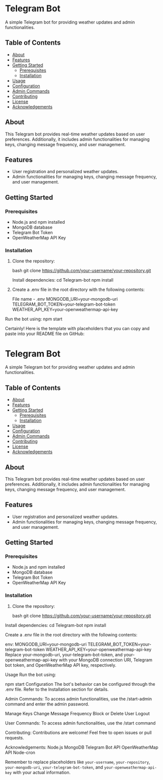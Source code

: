 # Telegram Bot

A simple Telegram bot for providing weather updates and admin functionalities.

## Table of Contents

- [About](#about)
- [Features](#features)
- [Getting Started](#getting-started)
  - [Prerequisites](#prerequisites)
  - [Installation](#installation)
- [Usage](#usage)
- [Configuration](#configuration)
- [Admin Commands](#admin-commands)
- [Contributing](#contributing)
- [License](#license)
- [Acknowledgements](#acknowledgements)

## About

This Telegram bot provides real-time weather updates based on user preferences. Additionally, it includes admin functionalities for managing keys, changing message frequency, and user management.

## Features

- User registration and personalized weather updates.
- Admin functionalities for managing keys, changing message frequency, and user management.

## Getting Started

### Prerequisites

- Node.js and npm installed
- MongoDB database
- Telegram Bot Token
- OpenWeatherMap API Key

### Installation

1. Clone the repository:

   bash
   git clone https://github.com/your-username/your-repository.git

   Install dependencies:
      cd Telegram-bot
      npm install
   
3. Create a .env file in the root directory with the following contents:

    File name - .env
    MONGODB_URI=your-mongodb-uri
    TELEGRAM_BOT_TOKEN=your-telegram-bot-token
    WEATHER_API_KEY=your-openweathermap-api-key

   
Run the bot using:
npm start


Certainly! Here is the template with placeholders that you can copy and paste into your README file on GitHub:

# Telegram Bot

A simple Telegram bot for providing weather updates and admin functionalities.

## Table of Contents

- [About](#about)
- [Features](#features)
- [Getting Started](#getting-started)
  - [Prerequisites](#prerequisites)
  - [Installation](#installation)
- [Usage](#usage)
- [Configuration](#configuration)
- [Admin Commands](#admin-commands)
- [Contributing](#contributing)
- [License](#license)
- [Acknowledgements](#acknowledgements)

## About

This Telegram bot provides real-time weather updates based on user preferences. Additionally, it includes admin functionalities for managing keys, changing message frequency, and user management.

## Features

- User registration and personalized weather updates.
- Admin functionalities for managing keys, changing message frequency, and user management.

## Getting Started

### Prerequisites

- Node.js and npm installed
- MongoDB database
- Telegram Bot Token
- OpenWeatherMap API Key

### Installation

1. Clone the repository:

   bash
   git clone https://github.com/your-username/your-repository.git
   
Install dependencies:
cd Telegram-bot
npm install

Create a .env file in the root directory with the following contents:

env:
MONGODB_URI=your-mongodb-uri
TELEGRAM_BOT_TOKEN=your-telegram-bot-token
WEATHER_API_KEY=your-openweathermap-api-key
Replace your-mongodb-uri, your-telegram-bot-token, and your-openweathermap-api-key with your MongoDB connection URI, Telegram bot token, and OpenWeatherMap API key, respectively.

Usage
Run the bot using:

npm start
Configuration
The bot's behavior can be configured through the .env file. Refer to the Installation section for details.

Admin Commands:
To access admin functionalities, use the /start-admin command and enter the admin password.

Manage Keys
Change Message Frequency
Block or Delete User
Logout

User Commands:
To access admin functionalities, use the /start command

Contributing:
Contributions are welcome! Feel free to open issues or pull requests.

Acknowledgements:
Node.js
MongoDB
Telegram Bot API
OpenWeatherMap API
Node-cron


Remember to replace placeholders like `your-username`, `your-repository`, `your-mongodb-uri`, `your-telegram-bot-token`, and `your-openweathermap-api-key` with your actual information.

